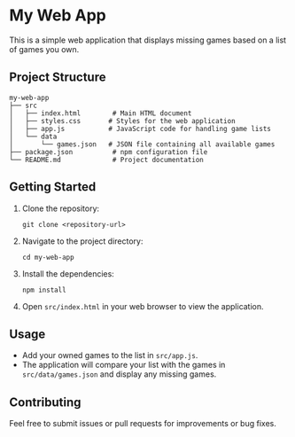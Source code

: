 # My Web App

This is a simple web application that displays missing games based on a list of games you own.

## Project Structure

```
my-web-app
├── src
│   ├── index.html        # Main HTML document
│   ├── styles.css       # Styles for the web application
│   ├── app.js           # JavaScript code for handling game lists
│   └── data
│       └── games.json   # JSON file containing all available games
├── package.json          # npm configuration file
└── README.md             # Project documentation
```

## Getting Started

1. Clone the repository:
   ```
   git clone <repository-url>
   ```

2. Navigate to the project directory:
   ```
   cd my-web-app
   ```

3. Install the dependencies:
   ```
   npm install
   ```

4. Open `src/index.html` in your web browser to view the application.

## Usage

- Add your owned games to the list in `src/app.js`.
- The application will compare your list with the games in `src/data/games.json` and display any missing games.

## Contributing

Feel free to submit issues or pull requests for improvements or bug fixes.